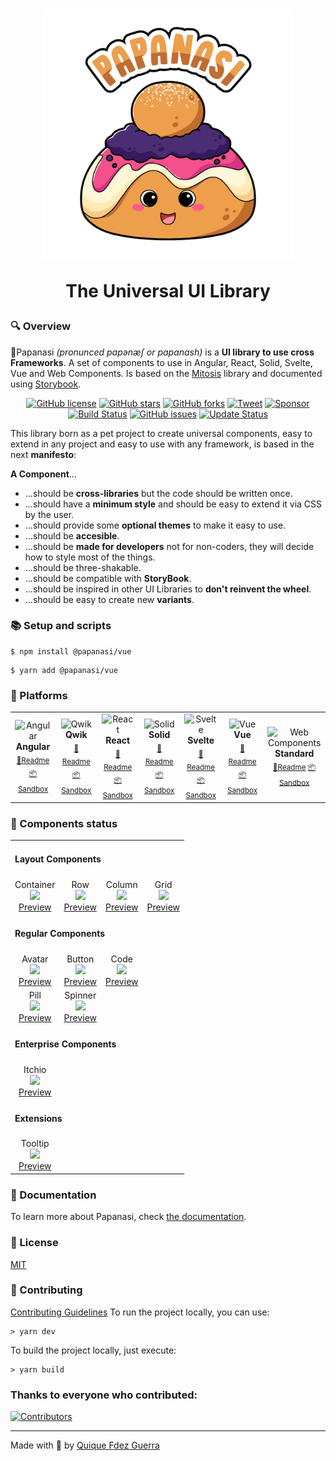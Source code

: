 <h1 align="center">
  <a href="#"><img src="https://raw.githubusercontent.com/CKGrafico/papanasi/main/docs/resources/logo-text.svg"  width="400" alt="Papanasi"></a>
  <p align="center">The Universal UI Library</p>
</h1>

### 🔍 Overview

🥯Papanasi _(pronunced pɑpənæʃ or papanash)_ is a **UI library to use cross Frameworks**. A set of components to use in Angular, React, Solid, Svelte, Vue and Web Components. Is based on the [Mitosis](https://github.com/BuilderIO/mitosis) library and documented using [Storybook](https://storybook.js.org/).

<p align="center">
  <a href="https://github.com/CKGrafico/Papanasi/blob/main/LICENSE"><img src="https://img.shields.io/github/license/CKGrafico/Papanasi.svg?logo=creative%20commons&color=8FBFA9&logoColor=FFFFFF" alt="GitHub license" /></a>
  <a href="https://github.com/CKGrafico/Papanasi/network"><img src="https://img.shields.io/github/stars/CKGrafico/Papanasi.svg?logo=verizon&color=4D8C6F" alt="GitHub stars" /></a>
  <a href="https://github.com/CKGrafico/Papanasi/network"><img src="https://img.shields.io/github/forks/CKGrafico/Papanasi.svg?logo=github&color=38A3A5" alt="GitHub forks" /></a>
  <a href="https://twitter.com/CKGrafico"><img src="https://img.shields.io/badge/Tweet-project?logo=twitter&color=00acee&logoColor=FFFFFF" alt="Tweet" /></a>
  <a href="https://github.com/sponsors/CKGrafico"><img src="https://img.shields.io/badge/Support-project?logo=ko-fi&color=ea4aaa&logoColor=FFFFFF" alt="Sponsor" /></a>
  <a href="https://travis-ci.org/CKGrafico/Papanasi"><img src="https://travis-ci.org/CKGrafico/Papanasi.svg?logo=travis&branch=basic" alt="Build Status" /></a>
  <a href="https://github.com/CKGrafico/Papanasi/issues"><img src="https://img.shields.io/github/issues/CKGrafico/Papanasi.svg?logo=codeigniter&logoColor=FFFFFF" alt="GitHub issues" /></a>
  <a href="https://github.com/CKGrafico/Papanasi/releases"><img src="https://img.shields.io/badge/Update%20status-Frequently-009C7C?logo=git&logoColor=FFFFFF" alt="Update Status" /></a>

</p>

This library born as a pet project to create universal components, easy to extend in any project and easy to use with any framework, is based in the next **manifesto**:

**A Component**...
* ...should be **cross-libraries** but the code should be written once.
* ...should have a **minimum style** and should be easy to extend it via CSS by the user.
* ...should provide some  **optional themes** to make it easy to use.
* ...should be **accesible**.
* ...should be **made for developers** not for non-coders, they will decide how to style most of the things.
* ...should be three-shakable.
* ...should be compatible with **StoryBook**.
* ...should be inspired in other UI Libraries to **don't reinvent the wheel**.
* ...should be easy to create new **variants**.

### 📚 Setup and scripts

```shell
$ npm install @papanasi/vue
```

```shell
$ yarn add @papanasi/vue
```

### 🧩 Platforms 

<table align="center">
  <tr>
    <td align="center" width="100">
      <img src="https://raw.githubusercontent.com/gilbarbara/logos/master/logos/angular-icon.svg" width="50" title="Angular"> <br/>
      <strong>Angular</strong> <br/>
      <sub>
        <a href="https://github.com/CKGrafico/papanasi/blob/main/packages/angular/README.md#-setup-and-scripts" target="_blank">📗Readme</a>
        <a href="https://codesandbox.io/s/papanasi-angular-7bzn8h" target="_blank">📦Sandbox</a>
      </sub>
    </td>
    <td align="center" width="100">
      <img src="https://raw.githubusercontent.com/gilbarbara/logos/master/logos/qwik.svg" width="50" title="Qwik"> <br/>
      <strong>Qwik</strong> <br/>
      <sub>
        <a href="https://github.com/CKGrafico/papanasi/blob/main/packages/qwik/README.md#-setup-and-scripts" target="_blank">📗Readme</a>
        <a href="" target="_blank">📦Sandbox</a>
      </sub>
    </td>
    <td align="center" width="100">
      <img src="https://raw.githubusercontent.com/gilbarbara/logos/master/logos/react.svg" width="50" title="React"> <br/>
      <strong>React</strong> <br/>
      <sub>
        <a href="https://github.com/CKGrafico/papanasi/blob/main/packages/react/README.md#-setup-and-scripts" target="_blank">📗Readme</a>
        <a href="https://codesandbox.io/s/papanasi-react-orfn30" target="_blank">📦Sandbox</a>
      </sub>
    </td>
    <td align="center" width="100">
      <img src="https://raw.githubusercontent.com/gilbarbara/logos/master/logos/solidjs-icon.svg" width="50" title="Solid"> <br/>
      <strong>Solid</strong> <br/>
      <sub>
        <a href="https://github.com/CKGrafico/papanasi/blob/main/packages/solid/README.md#-setup-and-scripts" target="_blank">📗Readme</a>
        <a href="https://codesandbox.io/s/papanasi-solid-5y3xb8" target="_blank">📦Sandbox</a>
      </sub>
    </td>
    <td align="center" width="100">
      <img src="https://raw.githubusercontent.com/gilbarbara/logos/master/logos/svelte-icon.svg" width="45" title="Svelte"> <br/>
      <strong>Svelte</strong> <br/>
      <sub>
        <a href="https://github.com/CKGrafico/papanasi/blob/main/packages/svelte/README.md#-setup-and-scripts" target="_blank">📗Readme</a>
        <a href="https://codesandbox.io/s/papanasi-svelte-00ul5x" target="_blank">📦Sandbox</a>
      </sub>
    </td>
    <td align="center" width="100">
      <img src="https://raw.githubusercontent.com/gilbarbara/logos/master/logos/vue.svg" width="50" title="Vue"> <br/>
      <strong>Vue</strong> <br/>
      <sub>
        <a href="https://github.com/CKGrafico/papanasi/blob/main/packages/vue/README.md#-setup-and-scripts" target="_blank">📗Readme</a>
        <a href="https://codesandbox.io/s/papanasi-vue-vygq4m" target="_blank">📦Sandbox</a>
      </sub>
    </td>
    <td align="center" width="100">
      <img src="https://raw.githubusercontent.com/gilbarbara/logos/master/logos/w3c.svg" width="80" title="Web Components"> <br/>
      <strong>Standard</strong> <br/>
      <sub>
        <a href="https://github.com/CKGrafico/papanasi/blob/main/packages/webcomponent/README.md#-setup-and-scripts" target="_blank">📗Readme</a>
        <a href="https://codesandbox.io/s/papanasi-webcomponents-27zsfr" target="_blank">📦Sandbox</a>
      </sub>
    </td>
  </tr>
</table>

### 🔨 Components status

<table align="center">
  <tr>
    <td align="left" colspan="4">
    <h4>Layout Components</h4>
    </td>
  </tr>
  <tr>
    <td align="center">
      Container <br/>
      <img src="https://us-central1-progress-markdown.cloudfunctions.net/progress/100"/><br/>
      <a href="https://papanasi.js.org/?path=/docs/layout-container--default-story">Preview</a>
    </td>
    <td align="center">
      Row <br/>
      <img src="https://us-central1-progress-markdown.cloudfunctions.net/progress/100"/><br/>
      <a href="https://papanasi.js.org/?path=/docs/layout-row--default-story">Preview</a>
    </td>
    <td align="center">
      Column <br/>
      <img src="https://us-central1-progress-markdown.cloudfunctions.net/progress/100"/><br/>
      <a href="https://papanasi.js.org/?path=/docs/layout-column--default-story">Preview</a>
    </td>
    <td align="center">
      Grid <br/>
      <img src="https://us-central1-progress-markdown.cloudfunctions.net/progress/100"/><br/>
      <a href="https://papanasi.js.org/?path=/docs/layout-grid--default-story">Preview</a>
    </td>

  </tr>
  <tr>
    <td  align="left" colspan="4">
    <h4>Regular Components</h4>
    </td>
  </tr>
  <tr>
    <td align="center">
      Avatar <br/>
      <img src="https://us-central1-progress-markdown.cloudfunctions.net/progress/100"/><br/>
      <a href="https://papanasi.js.org/?path=/docs/components-avatar--default-story">Preview</a>
    </td>
    <td align="center">
      Button <br/>
      <img src="https://us-central1-progress-markdown.cloudfunctions.net/progress/100"/><br/>
      <a href="https://papanasi.js.org/?path=/docs/components-button--default-story">Preview</a>
    </td>
    <td align="center">
      Code <br/>
      <img src="https://us-central1-progress-markdown.cloudfunctions.net/progress/100"/><br/>
      <a href="https://papanasi.js.org/?path=/docs/components-code--default-story">Preview</a>
    </td>
  </tr>
  <tr>
    <td align="center">
      Pill <br/>
      <img src="https://us-central1-progress-markdown.cloudfunctions.net/progress/100"/><br/>
      <a href="https://papanasi.js.org/?path=/docs/components-pill--default-story">Preview</a>
    </td>
    <td align="center">
      Spinner <br/>
      <img src="https://us-central1-progress-markdown.cloudfunctions.net/progress/100"/><br/>
      <a href="https://papanasi.js.org/?path=/docs/components-spinner--default-story">Preview</a>
    </td>
  </tr>
  <tr>
    <td align="left" colspan="4">
    <h4>Enterprise Components</h4>
    </td>
  </tr>
  <tr>
    <td align="center">
      Itchio <br/>
      <img src="https://us-central1-progress-markdown.cloudfunctions.net/progress/100"/><br/>
      <a href="https://papanasi.js.org/?path=/docs/enterprise-itchio--default-story">Preview</a>
    </td>
  </tr>
  <tr>
    <td align="left" colspan="4">
    <h4>Extensions</h4>
    </td>
  </tr>
  <tr>
    <td align="center">
      Tooltip <br/>
      <img src="https://us-central1-progress-markdown.cloudfunctions.net/progress/75"/><br/>
      <a href="https://papanasi.js.org/?path=/docs/extensions-tooltip--default-story">Preview</a>
    </td>
  </tr>
</table>

### 📗 Documentation

To learn more about Papanasi, check [the documentation](http://papanasi.js.org/).

### 📃 License

[MIT](http://opensource.org/licenses/MIT)

### 🚀 Contributing

[Contributing Guidelines](https://github.com/CKGrafico/papanasi/blob/main/CONTRIBUTING.md)
To run the project locally, you can use:

```
> yarn dev
```

To build the project locally, just execute:

```
> yarn build
```

### Thanks to everyone who contributed:
[![Contributors](https://contrib.rocks/image?repo=ckgrafico/papanasi)](https://github.com/CKGrafico/papanasi/graphs/contributors)

---
Made with 🍕 by [Quique Fdez Guerra](https://twitter.com/ckgrafico)
